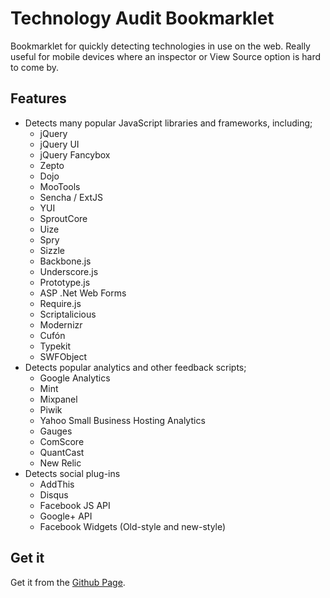 # Technology Audit Bookmarklet

Bookmarklet for quickly detecting technologies in use on the web. Really useful for mobile devices where an inspector or View Source option is hard to come by.

## Features

* Detects many popular JavaScript libraries and frameworks, including;
  * jQuery
  * jQuery UI
  * jQuery Fancybox
  * Zepto
  * Dojo
  * MooTools
  * Sencha / ExtJS
  * YUI
  * SproutCore
  * Uize
  * Spry
  * Sizzle
  * Backbone.js
  * Underscore.js
  * Prototype.js
  * ASP .Net Web Forms
  * Require.js
  * Scriptalicious
  * Modernizr
  * Cufón
  * Typekit
  * SWFObject
* Detects popular analytics and other feedback scripts;
  * Google Analytics
  * Mint
  * Mixpanel
  * Piwik
  * Yahoo Small Business Hosting Analytics
  * Gauges
  * ComScore
  * QuantCast
  * New Relic
* Detects social plug-ins
  * AddThis
  * Disqus
  * Facebook JS API
  * Google+ API
  * Facebook Widgets (Old-style and new-style)

## Get it

Get it from the [Github Page](http://ticky.github.com/tech-audit-bookmarklet).
